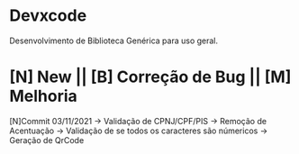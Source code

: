 # Devxcode
Desenvolvimento de Biblioteca Genérica para uso geral. 

# [N] New || [B] Correção de Bug || [M] Melhoria

[N]Commit 03/11/2021 
-> Validação de CPNJ/CPF/PIS
-> Remoção de Acentuação
-> Validação de se todos os caracteres são númericos
-> Geração de QrCode
